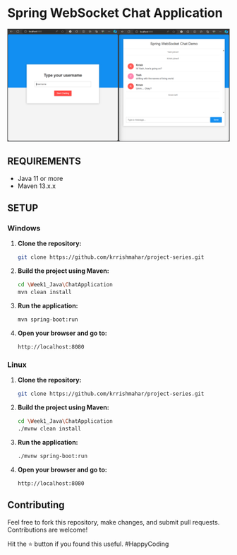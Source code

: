 
# Spring WebSocket Chat Application

![Chat Application Screenshot](screenshot.png)

## REQUIREMENTS

- Java 11 or more
- Maven 13.x.x

## SETUP

### Windows

1. **Clone the repository:**
    ```bash
    git clone https://github.com/krrishmahar/project-series.git
    ```

2. **Build the project using Maven:**
    ```bash
    cd \Week1_Java\ChatApplication
    mvn clean install
    ```

3. **Run the application:**
    ```bash
    mvn spring-boot:run
    ```

4. **Open your browser and go to:**
    ```
    http://localhost:8080
    ```

### Linux

1. **Clone the repository:**
    ```bash
    git clone https://github.com/krrishmahar/project-series.git
    ```

2. **Build the project using Maven:**
    ```bash
    cd \Week1_Java\ChatApplication
    ./mvnw clean install
    ```

3. **Run the application:**
    ```bash
    ./mvnw spring-boot:run
    ```

4. **Open your browser and go to:**
    ```
    http://localhost:8080
    ```

## Contributing

Feel free to fork this repository, make changes, and submit pull requests. Contributions are welcome!

Hit the ⭐ button if you found this useful. #HappyCoding
